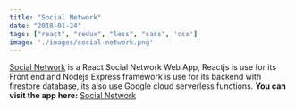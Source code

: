 ```yaml
---
title: "Social Network"
date: "2018-01-24"
tags: ["react", "redux", "less", "sass", 'css']
image: './images/social-network.png'
---
```


[Social Network] is a React Social Network Web App, Reactjs is use for its Front end and Nodejs Express framework is use for its backend with firestore database, its also use Google cloud serverless functions. **You can visit the app here:** [Social Network]

<!--- reference links --->
[Social Network]: <https://social-network-33d5e.web.app/>
